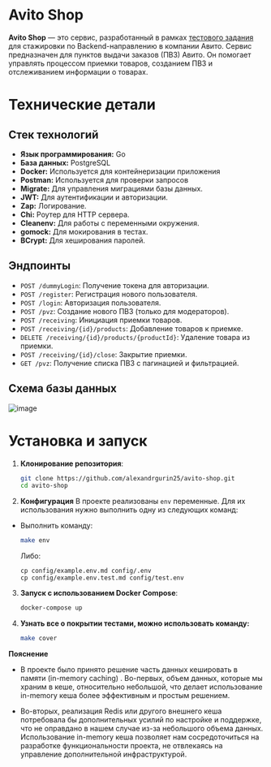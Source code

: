 # Avito Shop

**Avito Shop** — это сервис, разработанный в рамках [тестового задания](https://github.com/avito-tech/tech-internship/blob/main/Tech%20Internships/Backend/Backend-trainee-assignment-spring-2025/Backend-trainee-assignment-spring-2025.md) для стажировки по Backend-направлению в компании Авито. Сервис предназначен для пунктов выдачи заказов (ПВЗ) Авито. Он помогает управлять процессом приемки товаров, созданием ПВЗ и отслеживанием информации о товарах.

# Технические детали

## Стек технологий
- **Язык программирования:** Go
- **База данных:** PostgreSQL
- **Docker:** Используется для контейнеризации приложения
- **Postman:** Используется для проверки запросов
- **Migrate:** Для управления миграциями базы данных.
- **JWT:** Для аутентификации и авторизации.
- **Zap:** Логирование.
- **Chi:** Роутер для HTTP сервера.
- **Cleanenv:** Для работы с переменными окружения.
- **gomock:** Для мокирования в тестах.
- **BCrypt:** Для хеширования паролей.

## Эндпоинты
- `POST /dummyLogin`: Получение токена для авторизации.
- `POST /register`: Регистрация нового пользователя.
- `POST /login`: Авторизация пользователя.
- `POST /pvz`: Создание нового ПВЗ (только для модераторов).
- `POST /receiving`: Инициация приемки товаров.
- `POST /receiving/{id}/products`: Добавление товаров к приемке.
- `DELETE /receiving/{id}/products/{productId}`: Удаление товара из приемки.
- `POST /receiving/{id}/close`: Закрытие приемки.
- `GET /pvz`: Получение списка ПВЗ с пагинацией и фильтрацией.

## Схема базы данных
![image](https://github.com/user-attachments/assets/67dab7b6-dea1-4a59-95eb-c75e770b71b8)

# Установка и запуск

1. **Клонирование репозитория**:

   ```bash
   git clone https://github.com/alexandrgurin25/avito-shop.git
   cd avito-shop

2. **Конфигурация**
В проекте реализованы `env` переменные. Для их использования нужно выполнить одну из следующих команд:

- Выполнить команду:
   ```bash
   make env
   ```
  Либо: 
  ```
  cp config/example.env.md config/.env
  cp config/example.env.test.md config/test.env
  ```
3. **Запуск с использованием Docker Compose**:
   ```bash
   docker-compose up
   ```
4. **Узнать все о покрытии тестами, можно использовать команду:**
   ```bash
   make cover
   ```
**Пояснение**
- В проекте было принято решение часть данных кешировать в памяти (in-memory caching) . Во-первых, объем данных, которые мы храним в кеше, относительно небольшой, что делает использование in-memory кеша более эффективным и простым решением.

- Во-вторых, реализация Redis или другого внешнего кеша потребовала бы дополнительных усилий по настройке и поддержке, что не оправдано в нашем случае из-за небольшого объема данных. Использование in-memory кеша позволяет нам сосредоточиться на разработке функциональности проекта, не отвлекаясь на управление дополнительной инфраструктурой.
   
